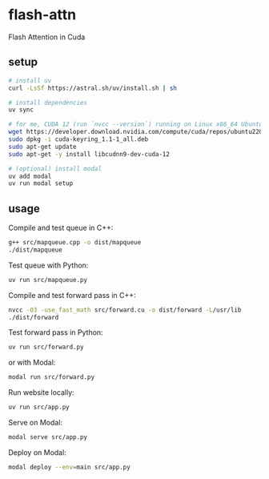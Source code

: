# flash-attn

Flash Attention in Cuda

## setup

```bash
# install uv
curl -LsSf https://astral.sh/uv/install.sh | sh

# install dependencies
uv sync

# for me, CUDA 12 (run `nvcc --version`) running on Linux x86_64 Ubuntu 22.04
wget https://developer.download.nvidia.com/compute/cuda/repos/ubuntu2204/x86_64/cuda-keyring_1.1-1_all.deb
sudo dpkg -i cuda-keyring_1.1-1_all.deb
sudo apt-get update
sudo apt-get -y install libcudnn9-dev-cuda-12

# (optional) install modal
uv add modal
uv run modal setup
```

## usage

Compile and test queue in C++:

```bash
g++ src/mapqueue.cpp -o dist/mapqueue
./dist/mapqueue
```

Test queue with Python:

```bash
uv run src/mapqueue.py
```

Compile and test forward pass in C++:

```bash
nvcc -O3 -use_fast_math src/forward.cu -o dist/forward -L/usr/lib
./dist/forward
```

Test forward pass in Python:

```bash
uv run src/forward.py
```

or with Modal:

```bash
modal run src/forward.py
```

Run website locally:

```bash
uv run src/app.py
```

Serve on Modal:

```bash
modal serve src/app.py
```

Deploy on Modal:

```bash
modal deploy --env=main src/app.py
```
